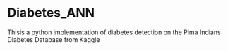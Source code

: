 # Diabetes_ANN
Thisis a python implementation of diabetes detection on the Pima Indians Diabetes Database from Kaggle

